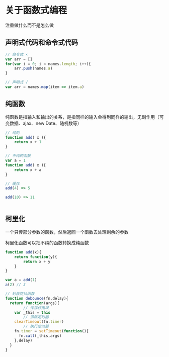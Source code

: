 # 关于函数式编程

注重做什么而不是怎么做

## 声明式代码和命令式代码

```js
// 命令式 ×
var arr = []
for(var i = 0; i < names.length; i++){
	arr.push(names.a)
}

// 声明式 √
var arr = names.map(item => item.a)
```

## 纯函数

纯函数是指输入和输出的关系，是指同样的输入会得到同样的输出，无副作用（可变数据、ajax、new Date、随机数等）

```js
// 纯的
function add( x ){
	return x + 1
}

// 不纯的函数
var a = 1
function add( x ){
	return x + a
}

// 缓存
add(4) => 5

add(10) => 11
    
```

## 柯里化

一个只传部分参数的函数，然后返回一个函数去处理剩余的参数

柯里化函数可以把不纯的函数转换成纯函数

```js
function add(x){
	return function(y){
		return x + y
	}
}

var a = add(1)
a(2) // 3

// 封装防抖函数
function debounce(fn,delay){
  return function(args){
		// 保存作用域
	var _this = this
		// 清除定时器
	clearTimeout(fn.timer)
		// 执行定时器
	fn.timer = setTimeout(function(){
	  fn.call(_this,args)
	},delay)
  }
}
```
